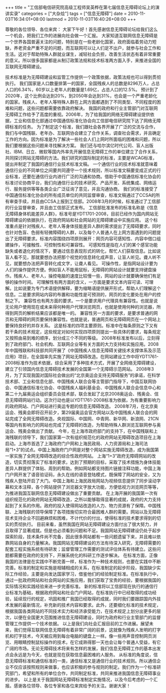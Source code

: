 +++
title = "工信部电信研究院高级工程师吴英桦在第七届信息无障碍论坛上的演讲实录"
categories = ["大杂烩"]
tags = ["信息无障碍"]
date = 2010-11-03T16:34:01+08:00
lastmod = 2010-11-03T16:40:26+08:00
+++



尊敬的各位领导、各位来宾：
大家下午好！首先感谢信息无障碍论坛给我们这么一个机会，把我们工作的进展向社会做一个汇报。
大家知道互联网信息无障碍是一个世界各国普遍关注的问题，特别是在一些老龄化国家，政府面临着劳动力短缺，养老资金严重不足的问题，而互联网可以让人们足不出户，就参与社会工作和生活。这对于帮助特殊人群就业谋生，减轻社会负担，改善生活状态有着非常重要的意义。所以很多国家都是从制订政策法规和技术标准两方面入手，来推进全国的互联网无障碍建设。


技术标准是为无障碍建设和监管工作提供一个政策依据，政策法规也可以得到贯彻执行。
我们国家是人口数量排第一的国家，全国残疾人的总数是8296万人，占总人口的6.34%，60岁以上老年人的数量是1.69亿，占总人口的12.5%。
预计到了2020年，这个比例会达到20%，到2050年会达到31%，也会是一个严重老龄化的国家。残疾人、老年人等特殊人群在上网方面都遇到了不同类型、不同程度的困难和问题，这些问题都需要依靠政府解决。
我国的政府和行业主管部门对互联网无障碍工作给予了高度的重视。2006年，为了给我国的网络无障碍建设提供依据，工业和信息化部通过中国通信标准化协会向工信部电信研究院下达了网络无障碍标准的任务。
为了制定这个标准，我们跟社会各界开展了广泛的交流与合作，我们与中国残联、老年办、互联网协会建立了合作关系，调查社会需求，并且确定工作的方向。因为标准是为了解决一些社会人们上网时所面临的困难和问题，所以我们要根据这些问题来寻找解决方案。
我们还与哈尔滨亿时代公司、盲人出版社、IBM、日立、微软等国内外率先开展信息无障碍工作的单位建立了合作关系，共同探讨网站无障碍的方法。我们研究的国际制定的标准，主要是WCAG标准，提出并制定了我国的通信行业技术标准文稿。
一个通信行业的技术标准就意味着通信行业的不同单位之间要共同遵守一个技术规则，所以标准文稿要变成正式的行业标准，还要在通信行业内进行广泛的沟通和协商。借助于中国通信标准化协会的标准讨论协商平台，我们向通信行业的技术研究、产品开发、系统集成、网络运行、服务提供等等各类企业广泛征询了意见，并且沟通协商。
我们的标准接受了中国通信标准化协会的所有成员单位的共同监督审查，标准文稿通过了CCSA的所有审查手续，并且由CCSA上报到工信部。2008年3月的时候，标准通过了工信部的行业监督审查，并且由工信部正式发布。
工信部批准发布的标准名称是《信息无障碍身体机能差异人群》，标准号是YDT1701-2008，目前已经作为国内网站无障碍建设的依据执行，在政府网站和社会网站的无障碍建设中实施应用。
这个标准重点是针对残疾人、老年人等身体技能差异人群的需求提出了无障碍要求，同时也针对色盲、色弱有轻微障碍的人群，以及每个人普通人在上网方面遇到的问题提出了无障碍要求。标准内容围绕四项原则展开：网页内容可感知性、内容中借口组建操作，可接触性、可控制性和可兼容性。
可感知性是指在人们的某个感官功能缺失或者退化的情况下，要通过信息表现形式的转化，帮忙人们获取信息。比如说盲人看不见，那就要想办法把那个视觉的信息转化成声音，让盲人听见。聋人听不见，就要想办法把声音转化成文字，让聋人看见。
可操作性，是指网站设计要为人们的操作提供方便。例如盲人不能用鼠标，无障碍的网站设计就要支持键盘操作。残疾人、老年人，操控电脑的速度比较慢一些，网站的设计就要确保他们有足够的操作时间。
可理解性有两方面的含义，一方面是要求文本内容可读、可理解。比如说要为专门术语提供解释，要为缩略语提供展开形式，帮助人们理解这个信息。二是要求网站内容的布置和功能性是可预测的，网页的变化要处在用户的控制之下。
兼容性也有两方面的要求。一个是要求用户代理具有兼容性。也就是说无论用户使用现在或未来得何种用户代理浏览网页，也就是使用何种的浏览器，所得到网页的解析结果应该都是唯一的。
兼容性另一方面的要求，是要求普通的网页和无障碍的网页要保持兼容性。也就是说，普通网页和无障碍网页在一个网站上要保持良好的并存关系。
这是标准的四项主要原则。标准中在每条原则之下又有若干条的技术规定，这些规定对如何实现四项原则提出一些具体的要求，每条规定又按照由易到难的顺序，划分成三个不同的等级。
2008年标准发布以后，立刻得到了政府部门、社会机构、互联网企业等有关方面的大力支持和实施应用。2008年中国残联和科技部共同开展了《中国残疾人信息无障碍关键技术支撑体系及示范应用》项目，在全国率先实施了网站无障碍改造。在网站建设工作中将YDT1761-2008标准作为技术依据，综合采用了多种技术方式，开展了全网络无障碍建设，建立了引领国内信息无障碍技术发展的全国第一个无障碍示范网站。
2008年3月，为了实现我国对国际社会做出的“北京奥运会支持无障碍服务”的承诺，在科学技术部、工业和信息化部、中国残疾人联合会等主管部门指导下，中国互联网协会、中国通信标准化协会、中国残疾人福利基金会、中国残疾人联合会信息中心和第二十九届奥运会组织委员会技术部，联合发起了北京2008奥运会、残奥会、信息无障碍网站行动。这次行动也是以YDT1761-2008标准为依据，为有重要影响力的政府网站、门户网站进行奥运专题的信息无障碍改造。
2008年7月，在北京奥运会、残奥会即将召开前夕，第29届奥运会官方网站以及中国残疾人联合会的网站完成了全网无障碍改造。央视国际、中国网、中青网、新华网、新浪网、21CN等国内有影响力的网站也完成了无障碍的改造，为帮助特殊人群浏览互联网参与奥运会、残奥会做出了贡献。
今年，在上海市政府部门的支持下，在中国残联和上海残联的领导下，我们国家第一次有组织规范化的政府网站无障碍改造项目在上海启动。上海市首选了上海政府门户网和上海民政局、人力资源局和上海司法局“1+3”的试点。中国上海政府门户网是对整个网站实施无障碍改造，成为我国第一家实施了全网无障碍改造的综合性政府网站。
上海“1+3”政府无障碍网站的改造，切实贯彻落实了标准的要求，达到了预期的目标，采取了技术措施为身体技能差异人群提供了体贴、周到的帮助。例如网站都支持图片链接注释功能，中国上海门户网开发了语音验证码，永久在线的语音登陆模式，既保障了网站的安全，又为残疾人登陆开启了大门。中国上海和上海民政局网站为视频信息提供了同步滚动字幕和文本注释，各个网站提供了浏览器文字放大功能，方便低视力浏览网页等等，为推进我国互联网信息无障碍建设做出了重要贡献。
在上海开展的我国第一次有组织规范化的政府网站无障碍改造，之所以能够取得显著的成就，政府的大力支持起到了关系的作用。政府的投入使得网站改造的人力、物力资源有了保障。中国残联、上海残联的领导保障了各项措施切实符合最困难人群的需要。网站以及无障碍技术支持企业不回避麻烦和困难，不计代价的付出，使得标准的技术要求得到的切实的贯彻执行。
目前来看，虽然我国在网站无障碍建设方面付出了很大努力，并且取得了显著成就。但是也必须看到问题和不足。我国网站无障碍建设仍处于起步探索阶段，技术条件尚不完备，因此很多网站都有一些问题遗留下来，并且难以依靠网站自身的力量解决。我国网站无障碍建设的方法有待深入研究，无障碍需要的配套工程实施系统有待研发；监督管理工作需要的测试评估体系有待建立。这些问题都需要在政府的支持下，开展系统化的科研工作逐步解决。
在标准方面，正像我国的法律是在实践中不断完善一样，标准作为一种技术规则，也要在实践中不断完善。标准的制定和实施是相辅相成的关系，在标准制定的起步阶段，我国缺少实际工作经验，主要是向发达国家学习，借鉴他们的经验制定标准。在标准执行中，通过一批政府网站和社会网站的实施应用，我们获取了宝贵的经验，要根据我国的实际情况和实践经验来进一步完善标准。
新的标准将以工信部现在执行的通信行业标准为基础，根据政府网站和社会门户网站，在标准执行中已经取得的成功经验，延续现行的规定，巩固和推广我国已经取得的成就，同时我们要跟踪国内外技术发展的最新情况，补充新的技术内容和要求。此外，还要细化标准的技术规定，根据我国各类网站的不同技术实力和经济承受能力，在技术规定上划分出更多的层次，以便在全国更大范围推进信息无障碍建设，同时为政府和行业主管部门的监督管理工作提供一个技术依据。
以上是我们向社会汇报目前的工作进展。展望未来，我们觉得互联网信息无障碍有着非常广阔的前景，这就像为残疾人发明的打字机和打字技术，今天被应用到每台电脑的键盘上一样。像一些用声音控制网页浏览、用眼睛控制鼠标操作的技术，在它成熟得那一天也会让每个普通人受益，有它广阔的市场。无论无障碍技术将来有怎样的发展，我们信息无障碍工作的基本出发点会永远是为今天，也就是现在获取信息最困难的人服务。
从标准的角度说，信息无障碍标准和通信标准的一类，通信标准又是通信行业的技术规则。所以通信企业不仅应该按照规则来做事，也应该积极的参与规则的制定。我们作为一个标准研究部门，希望和所有的单位合作，共同制定标准，共同来推进我国信息无障碍事业的进步。
以上是关于我国网站无障碍标准制定实施情况，以及今后考虑的一个汇报。感谢各位领导、各位专家和各位来宾给予的关注。谢谢大家！
